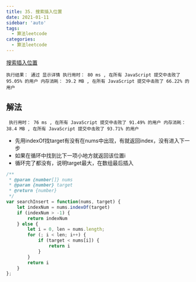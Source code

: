 ```yaml
---
title: 35. 搜索插入位置
date: 2021-01-11
sidebar: 'auto'
tags: 
  - 算法leetcode
categories:
  - 算法leetcode
---
```

[搜索插入位置](https://leetcode-cn.com/problems/search-insert-position/)

`
执行结果： 通过 显示详情 执行用时： 80 ms , 在所有 JavaScript 提交中击败了 95.05% 的用户 内存消耗： 39.2 MB , 在所有 JavaScript 提交中击败了 66.22% 的用户
`

## 解法

` 
执行用时： 76 ms , 在所有 JavaScript 提交中击败了 91.49% 的用户 内存消耗： 38.4 MB , 在所有 JavaScript 提交中击败了 93.71% 的用户
`

- 先用indexOf找target有没有在nums中出现，有就返回index，没有进入下一步
- 如果在循环中找到比下一项小地方就返回该位置i
- 循环完了都没有，说明target最大，在数组最后插入

```js
/**
 * @param {number[]} nums
 * @param {number} target
 * @return {number}
 */
var searchInsert = function(nums, target) {
    let indexNum = nums.indexOf(target)
    if (indexNum > -1) {
        return indexNum
    } else {
        let i = 0, len = nums.length;
        for (; i < len; i++) {
            if (target < nums[i]) {
                return i
            }
        }
        return i
    }
};
```
